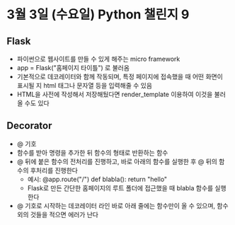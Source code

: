 # 3월 3일 (수요일) Python 챌린지 9
   
## Flask
- 파이썬으로 웹사이트를 만들 수 있게 해주는 micro framework
- app = Flask("홈페이지 타이틀") 로 불러옴
- 기본적으로 데코레이터와 함께 작동되며, 특정 페이지에 접속했을 때 어떤 화면이 표시될 지 html 태그나 문자열 등을 입력해줄 수 있음
- HTML을 사전에 작성해서 저장해뒀다면 render_template 이용하여 이것을 불러올 수도 있다

## Decorator
- @ 기호
- 함수를 받아 명령을 추가한 뒤 함수의 형태로 반환하는 함수
- @ 뒤에 붙은 함수의 전처리를 진행하고, 바로 아래의 함수를 실행한 후 @ 뒤의 함수의 후처리를 진행한다
    - 예시: @app.route("/") def blabla(): return "hello"
    - Flask로 만든 간단한 홈페이지의 루트 폴더에 접근했을 때 blabla 함수를 실행한다
- @ 기호로 시작하는 데코레이터 라인 바로 아래 줄에는 함수만이 올 수 있으며, 함수 외의 것들을 적으면 에러가 난다